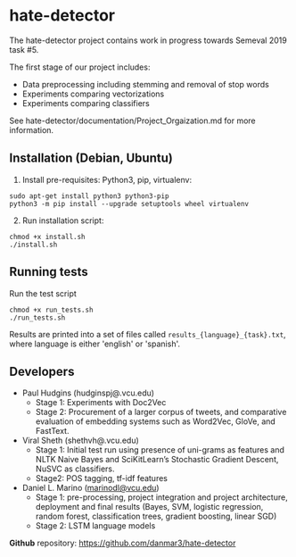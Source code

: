 # hate-detector
The hate-detector project contains work in progress towards Semeval 2019 task #5.

The first stage of our project includes:

* Data preprocessing including stemming and removal of stop words
* Experiments comparing vectorizations
* Experiments comparing classifiers

See hate-detector/documentation/Project_Orgaization.md for more information.

## Installation (Debian, Ubuntu)
1. Install pre-requisites: Python3, pip, virtualenv:

```
sudo apt-get install python3 python3-pip
python3 -m pip install --upgrade setuptools wheel virtualenv
```

2. Run installation script:
```
chmod +x install.sh
./install.sh
```

## Running tests
Run the test script
```
chmod +x run_tests.sh
./run_tests.sh
```

Results are printed into a set of files called `results_{language}_{task}.txt`,
  where language is either 'english' or 'spanish'.

## Developers
* Paul Hudgins (hudginspj@.vcu.edu)
  * Stage 1: Experiments with Doc2Vec
  * Stage 2: Procurement of a larger corpus of tweets, and comparative evaluation of embedding systems such as Word2Vec, GloVe, and FastText.
* Viral Sheth (shethvh@.vcu.edu)
  * Stage  1:  Initial test run using presence of uni-grams as features and NLTK Naive Bayes and SciKitLearn’s Stochastic Gradient Descent, NuSVC as classifiers.
  * Stage2: POS tagging, tf-idf features
* Daniel L. Marino (marinodl@vcu.edu)
  * Stage 1: pre-processing, project integration and project architecture, deployment and final results (Bayes, SVM, logistic regression, random forest, classification trees, gradient boosting, linear SGD)
  * Stage 2: LSTM language models

**Github** repository: https://github.com/danmar3/hate-detector
